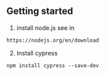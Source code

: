 ## Getting started
1. install node.js
see in
```
https://nodejs.org/en/download
```
2. Install cypress
```
npm install cypress --save-dev
```
